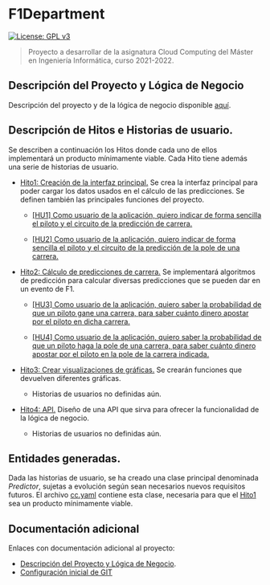 # F1Department
[![License: GPL v3](https://img.shields.io/badge/License-GPLv3-blue.svg)](https://www.gnu.org/licenses/gpl-3.0)
>Proyecto a desarrollar de la asignatura Cloud Computing del Máster en Ingeniería Informática, curso 2021-2022.

## Descripción del Proyecto y Lógica de Negocio
Descripción del proyecto y de la lógica de negocio disponible [aquí](./documentacion/descripcion_y_logica.md).

## Descripción de Hitos e Historias de usuario.

Se describen a continuación los Hitos donde cada uno de ellos implementará un producto mínimamente viable. Cada Hito tiene además una serie de historias de usuario.

* [Hito1: Creación de la interfaz principal.](https://github.com/Nastard/F1Deparment/milestone/2) Se crea la interfaz principal para poder cargar los datos usados en el cálculo de las predicciones. Se definen también las principales funciones del proyecto.

	* [[HU1] Como usuario de la aplicación, quiero indicar de forma sencilla el piloto y el circuito de la predicción de carrera.](https://github.com/Nastard/F1Deparment/issues/18)

	* [[HU2] Como usuario de la aplicación, quiero indicar de forma sencilla el piloto y el circuito de la predicción de la pole de una carrera.](https://github.com/Nastard/F1Deparment/issues/19)

* [Hito2: Cálculo de predicciones de carrera.](https://github.com/Nastard/F1Deparment/milestone/3) Se implementará algoritmos de predicción para calcular diversas predicciones que se pueden dar en un evento de F1.

	* [[HU3] Como usuario de la aplicación, quiero saber la probabilidad de que un piloto gane una carrera, para saber cuánto dinero apostar por el piloto en dicha carrera.](https://github.com/Nastard/F1Deparment/issues/4)

	* [[HU4] Como usuario de la aplicación, quiero saber la probabilidad de que un piloto haga la pole de una carrera, para saber cuánto dinero apostar por el piloto en la pole de la carrera indicada.](https://github.com/Nastard/F1Deparment/issues/17)

* [Hito3: Crear visualizaciones de gráficas.](https://github.com/Nastard/F1Deparment/milestone/4) Se crearán funciones que devuelven diferentes gráficas.

	* Historias de usuarios no definidas aún.


* [Hito4: API.](https://github.com/Nastard/F1Deparment/milestone/5) Diseño de una API que sirva para ofrecer la funcionalidad de la lógica de negocio.

	* Historias de usuarios no definidas aún.

## Entidades generadas.

Dada las historias de usuario, se ha creado una clase principal denominada *Predictor*, sujetas a evolución según sean necesarios nuevos requisitos futuros. El archivo [cc.yaml](./cc.yaml) contiene esta clase, necesaria para que el [Hito1](https://github.com/Nastard/F1Deparment/milestone/2) sea un producto mínimamente viable.


## Documentación adicional
Enlaces con documentación adicional al proyecto:
* [Descripción del Proyecto y Lógica de Negocio](./descripcion_y_logica.md).
* [Configuración inicial de GIT](./documentacion/doc_hito0.md)
